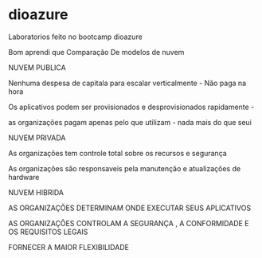 # dioazure
Laboratorios feito no bootcamp dioazure

Bom aprendi que 
Comparação De modelos de nuvem

NUVEM PUBLICA

Nenhuma despesa de capitala para escalar verticalmente - Não paga na hora 

Os aplicativos podem ser provisionados e desprovisionados rapidamente - 

as organizações pagam apenas pelo que utilizam - nada mais do que seui 



NUVEM PRIVADA

As organizações tem controle total sobre os recursos e segurança

As organizações são responsaveis pela manutenção e atualizações de hardware

NUVEM HIBRIDA

AS ORGANIZAÇÕES DETERMINAM ONDE EXECUTAR SEUS APLICATIVOS

AS ORGANIZAÇÕES CONTROLAM A SEGURANÇA , A CONFORMIDADE E OS REQUISITOS LEGAIS 

FORNECER A MAIOR FLEXIBILIDADE







